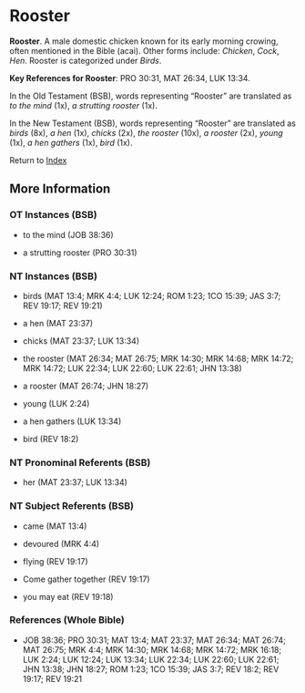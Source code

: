 # Rooster
**Rooster**. 
A male domestic chicken known for its early morning crowing, often mentioned in the Bible (acai). 
Other forms include: 
*Chicken*, *Cock*, *Hen*. 
Rooster is categorized under _Birds_. 


**Key References for Rooster**: 
PRO 30:31, MAT 26:34, LUK 13:34. 


In the Old Testament (BSB), words representing “Rooster” are translated as 
*to the mind* (1x), *a strutting rooster* (1x). 


In the New Testament (BSB), words representing “Rooster” are translated as 
*birds* (8x), *a hen* (1x), *chicks* (2x), *the rooster* (10x), *a rooster* (2x), *young* (1x), *a hen gathers* (1x), *bird* (1x). 


Return to [Index](00-Index.md)

## More Information

### OT Instances (BSB)

* to the mind (JOB 38:36)

* a strutting rooster (PRO 30:31)



### NT Instances (BSB)

* birds (MAT 13:4; MRK 4:4; LUK 12:24; ROM 1:23; 1CO 15:39; JAS 3:7; REV 19:17; REV 19:21)

* a hen (MAT 23:37)

* chicks (MAT 23:37; LUK 13:34)

* the rooster (MAT 26:34; MAT 26:75; MRK 14:30; MRK 14:68; MRK 14:72; MRK 14:72; LUK 22:34; LUK 22:60; LUK 22:61; JHN 13:38)

* a rooster (MAT 26:74; JHN 18:27)

* young (LUK 2:24)

* a hen gathers (LUK 13:34)

* bird (REV 18:2)



### NT Pronominal Referents (BSB)

* her (MAT 23:37; LUK 13:34)



### NT Subject Referents (BSB)

* came (MAT 13:4)

* devoured (MRK 4:4)

* flying (REV 19:17)

* Come gather together (REV 19:17)

* you may eat (REV 19:18)



### References (Whole Bible)

* JOB 38:36; PRO 30:31; MAT 13:4; MAT 23:37; MAT 26:34; MAT 26:74; MAT 26:75; MRK 4:4; MRK 14:30; MRK 14:68; MRK 14:72; MRK 16:18; LUK 2:24; LUK 12:24; LUK 13:34; LUK 22:34; LUK 22:60; LUK 22:61; JHN 13:38; JHN 18:27; ROM 1:23; 1CO 15:39; JAS 3:7; REV 18:2; REV 19:17; REV 19:21



